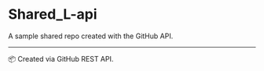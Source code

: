 # Shared_L-api

A sample shared repo created with the GitHub API.

---
📦 Created via GitHub REST API.